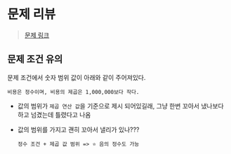 # 문제 리뷰

> [문제 링크](https://www.acmicpc.net/problem/4883)

## 문제 조건 유의

문제 조건에서 숫자 범위 값이 아래와 같이 주어져있다.

```
비용은 정수이며, 비용의 제곱은 1,000,000보다 작다.
```

- 값의 범위가 `제곱 연산 값`을 기준으로 제시 되어있길래, 그냥 한번 꼬아서 냈나보다 하고 넘겼는데 틀렸다고 나옴
- 값의 범위를 가지고 괜히 꼬아서 낼리가 있나???

  ```
  정수 조건 + 제곱 값 범위 => ⭐️ 음의 정수도 가능
  ```
